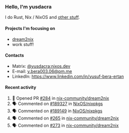 ### Hello, I'm yusdacra

I do Rust, Nix / NixOS and [other stuff](https://gaze.systems/).

#### Projects I'm focusing on

- [dream2nix](https://github.com/nix-community/dream2nix)
- work stuff!

#### Contacts

- Matrix: [@yusdacra:nixos.dev](https://matrix.to/#/@yusdacra:nixos.dev)
- E-mail: y.bera003.06@pm.me
- LinkedIn: https://www.linkedin.com/in/yusuf-bera-ertan

#### Recent activity

<!--START_SECTION:activity-->
1. 💪 Opened PR [#284](https://github.com/nix-community/dream2nix/pull/284) in [nix-community/dream2nix](https://github.com/nix-community/dream2nix)
2. 🗣 Commented on [#189327](https://github.com/NixOS/nixpkgs/issues/189327) in [NixOS/nixpkgs](https://github.com/NixOS/nixpkgs)
3. 🗣 Commented on [#189149](https://github.com/NixOS/nixpkgs/issues/189149) in [NixOS/nixpkgs](https://github.com/NixOS/nixpkgs)
4. 🗣 Commented on [#265](https://github.com/nix-community/dream2nix/issues/265) in [nix-community/dream2nix](https://github.com/nix-community/dream2nix)
5. 🗣 Commented on [#273](https://github.com/nix-community/dream2nix/issues/273) in [nix-community/dream2nix](https://github.com/nix-community/dream2nix)
<!--END_SECTION:activity-->
